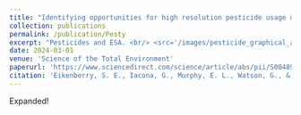 ```yaml
---
title: "Identifying opportunities for high resolution pesticide usage data to improve the efficiency of endangered species pesticide risk assessment"
collection: publications
permalink: /publication/Pesty
excerpt: "Pesticides and ESA. <br/> <src='/images/pesticide_graphical_abstract.png>'"
date: 2024-03-01
venue: 'Science of the Total Environment'
paperurl: 'https://www.sciencedirect.com/science/article/abs/pii/S0048969724008829'
citation: 'Eikenberry, S. E., Iacona, G., Murphy, E. L., Watson, G., & Gerber, L. R. (2024). Identifying opportunities for high resolution pesticide usage data to improve the efficiency of endangered species pesticide risk assessment. Science of The Total Environment, 170743.'
---
```


Expanded!
